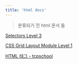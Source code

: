 ```yaml
---
title: 'html docs'
---
```


> 분류되기 전 html 문서 들

[Selectors Level 3](https://www.w3.org/TR/selectors-3/)

[CSS Grid Layout Module Level 1](https://www.w3.org/TR/2020/CR-css-grid-1-20200818/)

[HTML 태그 - tcpschool](http://tcpschool.com/html-tags/intro)
